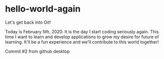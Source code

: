 # hello-world-again
Let's get back into Git!

Today is February 5th, 2020. It is the day I start coding seriously again. This time I want to learn and develop applications to grow my desire for future of learning. It'll be a fun experience and we'll contribute to this world together! 

Commit #2 from github desktop
